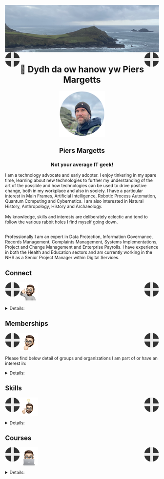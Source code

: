<img align="center" src="/images/image.jpeg">
<img align="left" src="/images/Flag - St Piran.svg" width="48"><img align="right" src="/images/Flag - St Piran.svg" width="48"> <h1 align="center">👋 Dydh da ow hanow yw Piers Margetts</h1> 
<p align="center">
<img src="/images/PM Circle.png" width="150"></p>
<h2 align="center">Piers Margetts<br>
<h3 align="center">Not your average IT geek!</h3>        
I am a technology advocate and early adopter. I enjoy tinkering in my spare time, learning about new technologies to further my understanding of the art of the possible and how technologies can be used to drive positive change, both in my workplace and also in society. I have a particular interest in Main Frames, Artificial Intelligence, Robotic Process Automation, Quantum Computing and Cybernetics. I am also interested in Natural History, Anthropology, History and Archaeology.  <br><br>
My knowledge, skills and interests are deliberately eclectic and tend to follow the various rabbit holes I find myself going down. <br><br>

Professionally I am an expert in Data Protection, Information Governance, Records Management, Complaints Management, Systems Implementations, Project and Change Management and Enterprise Payrolls. I have experience in both the Health and Education sectors and am currently working in the NHS as a Senior Project Manager within Digital Services.

</p>


## Connect
<img align="left" src="/images/Flag - St Piran.svg" width="48"><img align="right" src="/images/Flag - St Piran.svg" width="48"> <img height="60" src="/images/connect-sticker.png">

<details>

<summary>Details:</summary>

</details>

## Memberships
<img align="left" src="/images/Flag - St Piran.svg" width="48"><img align="right" src="/images/Flag - St Piran.svg" width="48"> <img height="60" align="center" src="/images/thoughtful-sticker.png">

Please find below detail of groups and organizations I am part of or have an interest in:
<details>

<summary>Details:</summary>

[Royal Society of Arts](https://www.thersa.org/) (RSA)
<br>
[Royal Institution](https://www.rigb.org/) (Ri)
<br>
[Royal Society of Literature](https://rsliterature.org/) (RSL)
<br>
[Institute of Continuing Professional Development](https://www.cpdinstitute.org/) (iCPD)
<br>
[British Computer Society]( https://www.bcs.org/) (BCS)
<br>
[International Db2 Users Group](https://www.idug.org/home) (IDUG)
<br>
[Human Creator Alliance](https://humancreatoralliance.org/) (HCA)
<br>
[Cybernetics Society](https://cybsoc.org/)(CybS)
<br>
[Rexx Language Association](https://www.rexxla.org/) (RexxLA)
</details>

## Skills
<img align="left" src="/images/Flag - St Piran.svg" width="48"><img align="right" src="/images/Flag - St Piran.svg" width="48"> <img height="60" align="center" src="/images/ideas-sticker.png">

<details>

<summary>Details:</summary>

</details>


## Courses
<img align="left" src="/images/Flag - St Piran.svg" width="48"><img align="right" src="/images/Flag - St Piran.svg" width="48">
<img height="60" align="center" src="/images/skills-sticker.png">

<details>

<summary>Details:</summary>
<br>

### Coursera
To view my Coursera profile and acheivements please click [here](https://www.coursera.org/learner/piers-margetts)
<br>

### OpenLearn
To view my Open University OpenLearn profile and acheivements please click [here](https://www.open.edu/openlearn/profiles/zv599976)
<br>

### Credly Badges
To see all my Credly badges please click [here](https://www.credly.com/users/piers-margetts/badges)
<br>
<br>
My most recent badges:
<br>
<br>
<!--START_SECTION:badges-->
[![IMS Logical Relationships](https://images.credly.com/size/110x110/images/37c501ad-88dc-45be-b8d3-c9a2e50e8d59/IMS_20Logical_20Relationships.png)](http://www.credly.com/badges/adecac73-652b-4fd2-b1fb-0d954f715d41 "IMS Logical Relationships")
[![Fundamentals of Business Analysis](https://images.credly.com/size/110x110/images/d6eac5b8-d04b-4cc8-bf64-4b7900186c10/Coursera_20Fundamentals_20of_20Business_20Analysis.png)](http://www.credly.com/badges/debce1ad-8438-4585-8615-0df731e56746 "Fundamentals of Business Analysis")
[![IBM z/OS Security Essentials](https://images.credly.com/size/110x110/images/403306a9-ed66-4a7e-bb2c-6daf2931b2da/IBM_20zOS_20Security_20Essentials.png)](http://www.credly.com/badges/9c74e25b-3983-4e1e-8f79-101e96546c39 "IBM z/OS Security Essentials")
[![Design Sprint Learner](https://images.credly.com/size/110x110/images/4167ffc5-9df7-4163-8735-58d5749a6de5/blob)](http://www.credly.com/badges/e61c237d-3af3-4516-8da6-e9732f6c381a "Design Sprint Learner")
[![Introduction to the Fruit Industry – Fruit to the World](https://images.credly.com/size/110x110/images/fc46b6db-c4f2-415f-8c2c-5bb236812c3d/go-horticulture-fruit-to-the-world-mc-badge.png)](http://www.credly.com/badges/ee117c38-91c6-4e42-93c6-046180d97d0c "Introduction to the Fruit Industry – Fruit to the World")
[![Designing User Interfaces and Experiences (UI/UX)](https://images.credly.com/size/110x110/images/e3d5731b-dfc8-4ba9-aea5-6036e6e60454/image.png)](http://www.credly.com/badges/347c5095-9048-430c-b240-ba9a6750250c "Designing User Interfaces and Experiences (UI/UX)")
[![Introduction to Mobile App Development](https://images.credly.com/size/110x110/images/dc4d546e-e28c-4d6d-9e47-0445d2da073c/Coursera_20Intro_20to_20Mobile_20App_20Development.png)](http://www.credly.com/badges/0d50797a-4478-483d-98e7-776af886f61d "Introduction to Mobile App Development")
[![Generative AI for Business Leaders – Part 3](https://images.credly.com/size/110x110/images/e0e04b8a-25c3-44b1-ae09-081ed57ccd96/blob)](http://www.credly.com/badges/1803e865-d1a6-449f-b926-67f5ac410ada "Generative AI for Business Leaders – Part 3")
[![Generative AI for Business Leaders & Executives Specialization](https://images.credly.com/size/110x110/images/954315ce-fc81-45bf-aaa6-d2664a08fa11/Coursera_20Generative_20AI_20for_20business_20Leaders_20and_20Executives_20Specialization.png)](http://www.credly.com/badges/92d87b7a-5e9d-4512-b2ec-4efe5d2266e6 "Generative AI for Business Leaders & Executives Specialization")
[![Cybersecurity Awareness Learner](https://images.credly.com/size/110x110/images/52ea4613-6f77-4d62-8e19-5bb5c51722b8/blob)](http://www.credly.com/badges/f83d090e-a4d6-4345-8b49-444008d55a93 "Cybersecurity Awareness Learner")
[![Contextual Targeting Essentials](https://images.credly.com/size/110x110/images/14eba633-1a0b-4df4-b718-a366e0699a2e/image.png)](http://www.credly.com/badges/bf7d9c55-a9fe-483b-8061-bfb965732251 "Contextual Targeting Essentials")
[![Basis Onboarding](https://images.credly.com/size/110x110/images/8b9495de-471b-45cc-a089-db1a1447ba23/image.png)](http://www.credly.com/badges/de01974c-258c-44ba-b7f5-5b5299bb39d5 "Basis Onboarding")
[![Data](https://images.credly.com/size/110x110/images/81d24d60-38ff-4f0e-a125-6a033cd2afc3/image.png)](http://www.credly.com/badges/f4482ef0-cf68-4a5a-a299-4ef8f844b55a "Data")
[![Collaboration & Communication](https://images.credly.com/size/110x110/images/fe35b19e-f09d-4f08-95b7-3c22b46432e0/image.png)](http://www.credly.com/badges/812e7593-a547-45d7-8e3c-f92b3ca1c6c9 "Collaboration & Communication")
[![Curated Marketplaces with Audigent](https://images.credly.com/size/110x110/images/5e9afec0-97f0-4c6d-8cc5-2088103df008/image.png)](http://www.credly.com/badges/07366aca-3f41-443e-9952-c39eb8bcd948 "Curated Marketplaces with Audigent")
[![Optimizations](https://images.credly.com/size/110x110/images/83070ab3-a9cb-4492-ad5d-1b9835d00189/image.png)](http://www.credly.com/badges/6300fac5-6973-4bc0-97b7-745affcf506a "Optimizations")
[![Basis Bidding](https://images.credly.com/size/110x110/images/2e3ad08d-0128-4c35-ad3f-3174082250e3/image.png)](http://www.credly.com/badges/e11e4a15-4cc2-4ff3-96da-b3134a05dd5b "Basis Bidding")
[![Basis Reporting](https://images.credly.com/size/110x110/images/72b24430-d8e1-44ec-bf06-e72e0489cc67/image.png)](http://www.credly.com/badges/ddc49706-724d-4a08-bb7d-7ca38896e31c "Basis Reporting")
[![Basis Connect+](https://images.credly.com/size/110x110/images/4db2f7df-3c73-4a51-b6aa-8bede9ec9de1/image.png)](http://www.credly.com/badges/a010c729-9c3a-4eda-91d7-795e132ee72e "Basis Connect+")
[![Digital Media Buyer](https://images.credly.com/size/110x110/images/2c42bb27-e0b2-4116-9b94-dfb4142e1d13/image.png)](http://www.credly.com/badges/fb1c117f-2112-423a-87ab-1124ee0a8668 "Digital Media Buyer")
[![Digital Media Associate](https://images.credly.com/size/110x110/images/b8a41a79-a790-4042-a8c9-3c9e67164cef/image.png)](http://www.credly.com/badges/a0465f4a-9018-4704-821f-196ef3b83850 "Digital Media Associate")
[![Digital Media Strategist](https://images.credly.com/size/110x110/images/c0427c00-9ba1-4b37-b6af-d34f7f2fd52b/image.png)](http://www.credly.com/badges/fa43b778-7c14-4a42-8486-218939419653 "Digital Media Strategist")
[![Basis Automate+](https://images.credly.com/size/110x110/images/07905d87-e822-49fa-aa4e-3f7e94c54cfb/image.png)](http://www.credly.com/badges/69b5c600-104f-42bc-91de-00a778f199e7 "Basis Automate+")
[![Basis Planner](https://images.credly.com/size/110x110/images/1c9c52da-c8a2-4ec6-8210-85e80304bfb4/image.png)](http://www.credly.com/badges/0de95494-5c60-4d07-b1b0-b065e6a0b6a6 "Basis Planner")
[![Business User](https://images.credly.com/size/110x110/images/2efe0d63-074e-44b7-89ba-c3c7567b4d3e/image.png)](http://www.credly.com/badges/a2383b1d-68db-4b9e-b6fc-f9fabacfb3a8 "Business User")
[![Data Expert](https://images.credly.com/size/110x110/images/c5315d52-e770-4f92-b9fd-79328008c7fb/image.png)](http://www.credly.com/badges/38ea1560-b94f-48d2-bd5a-5ddfa26cb068 "Data Expert")
[![Business Analyst](https://images.credly.com/size/110x110/images/95d407e9-fd85-476c-8b6c-14ab356cfd15/image.png)](http://www.credly.com/badges/2d23c581-83ca-4bc0-aa31-f7717d4aa195 "Business Analyst")
[![LFS120: Conversational AI: Ensuring Compliance and Mitigating Risks](https://images.credly.com/size/110x110/images/9d8c577d-d242-4b2a-b64f-79dfdcf72ee8/blob)](http://www.credly.com/badges/cacf241d-776c-4b72-9f8b-79b4e1ca3f31 "LFS120: Conversational AI: Ensuring Compliance and Mitigating Risks")
[![LFEL1009: Getting Started with OpenTofu](https://images.credly.com/size/110x110/images/e05777b4-2eba-4421-9741-90547ac41d58/blob)](http://www.credly.com/badges/dd727dfe-7753-4f12-98b4-61fff99d471b "LFEL1009: Getting Started with OpenTofu")
[![LFD116: Software Engineering Basics for Embedded Systems](https://images.credly.com/size/110x110/images/f193424d-0f7b-4e05-99df-82c8da2feec1/blob)](http://www.credly.com/badges/f2091956-6c3e-444e-81aa-52b052a47767 "LFD116: Software Engineering Basics for Embedded Systems")
[![LFC103: Inclusive Strategies for Open Source](https://images.credly.com/size/110x110/images/ec7dd913-1a42-4986-b627-08121eec53e3/blob)](http://www.credly.com/badges/b2553b33-aee1-4322-8571-3b0afe531cd2 "LFC103: Inclusive Strategies for Open Source")
[![LFC193: Introduction to Open Source Licensing Compliance Management](https://images.credly.com/size/110x110/images/647a2912-0b98-4ee3-9cc0-0c89a01cdc02/blob)](http://www.credly.com/badges/107cf83c-be16-4872-97cc-cbd57f2c32fa "LFC193: Introduction to Open Source Licensing Compliance Management")
[![LFC192: Generating a Software Bill of Materials](https://images.credly.com/size/110x110/images/3ec4dc00-c5ca-4271-98e7-baf91654f838/blob)](http://www.credly.com/badges/fd937646-991f-45fd-89e6-21956a818ae6 "LFC192: Generating a Software Bill of Materials")
[![LFC194: Implementing Open Source License Compliance Management](https://images.credly.com/size/110x110/images/efb4ebc9-5b26-49e4-bf8d-52a5996d247a/blob)](http://www.credly.com/badges/467a6498-46d0-47af-b519-fd866fd4bce8 "LFC194: Implementing Open Source License Compliance Management")
[![LFC191: Open Source Licensing Basics for Software Developers](https://images.credly.com/size/110x110/images/e80f8a97-fb95-4b3d-b272-4b955b9f4025/blob)](http://www.credly.com/badges/cc26cba2-6eaa-4de6-b231-af86e47fadf9 "LFC191: Open Source Licensing Basics for Software Developers")
[![IBM Z Operational Log and Data Analytics](https://images.credly.com/size/110x110/images/019dbfa5-84d9-4fd9-a5e5-c57a5f722d7d/image.png)](http://www.credly.com/badges/84328ab0-4353-45c5-bfdd-0a85fc969e54 "IBM Z Operational Log and Data Analytics")
[![InstructLab: Democratizing AI Models at Scale](https://images.credly.com/size/110x110/images/d739a868-f29a-4754-a49c-cde9ac936ef7/InstructLab_20Democratizing_20AI_20Models_20at_20Scale_20Foundational.png)](http://www.credly.com/badges/f4b9e323-5552-4756-b14a-2e29917e445d "InstructLab: Democratizing AI Models at Scale")
[![Web Development with HTML, CSS, JavaScript Essentials](https://images.credly.com/size/110x110/images/2d1797d5-1de7-4778-8975-9e5c6ec73a1a/image.png)](http://www.credly.com/badges/0ba6faca-7b1c-4313-b3c9-cca83473af8a "Web Development with HTML, CSS, JavaScript Essentials")
[![Vector Database Essentials: Setup, Configuration and Operations](https://images.credly.com/size/110x110/images/43cdb260-3a84-4c59-bc5a-41b2f646dbcf/image.png)](http://www.credly.com/badges/8f8c9a4a-38c6-4b4a-a36a-265cac8b8b51 "Vector Database Essentials: Setup, Configuration and Operations")
[![Cybersecurity Job Search, Resume, and Interview Prep](https://images.credly.com/size/110x110/images/a6525eb2-4761-4bdf-b9a0-d28219d5a8ae/image.png)](http://www.credly.com/badges/93106ab8-6682-4eb0-b600-26f6b359c1df "Cybersecurity Job Search, Resume, and Interview Prep")
[![Introduction to HTML, CSS, & JavaScript](https://images.credly.com/size/110x110/images/09490195-093b-4c9f-9f31-bdc434e66a23/Coursera_20Introduction_20to_20HTML_20CSS_20and_20JavaScript.png)](http://www.credly.com/badges/bf2530e6-6b99-439d-9099-9451105cbd6e "Introduction to HTML, CSS, & JavaScript")
[![How to Modernize Applications with IBM CICS](https://images.credly.com/size/110x110/images/f21ca8d2-d243-4a56-8480-02200d43ace8/image.png)](http://www.credly.com/badges/a89eebf7-15ac-4c26-8a7f-f70182729d13 "How to Modernize Applications with IBM CICS")
[![Generative AI and LLMs: Architecture and Data Preparation](https://images.credly.com/size/110x110/images/a9f5d0ac-5ee8-47a6-a9df-09468f26e401/image.png)](http://www.credly.com/badges/0da6b5dd-768e-4663-b4d9-479d52d3bf17 "Generative AI and LLMs: Architecture and Data Preparation")
[![LFC101: Inclusive Speaker Orientation](https://images.credly.com/size/110x110/images/16fbd343-192a-49ee-b9b9-de7bd1d4bf17/blob)](http://www.credly.com/badges/b7a0cef3-9bc1-430c-8081-666c7b274a71 "LFC101: Inclusive Speaker Orientation")
[![LFC102: Inclusive Open Source Community Orientation](https://images.credly.com/size/110x110/images/4c923ac7-3490-4198-8ee6-fa9d3eb99b0d/blob)](http://www.credly.com/badges/83a67e77-4032-46b5-83c3-5f2c8bd76813 "LFC102: Inclusive Open Source Community Orientation")
[![LFD134: WebAssembly Components - From Cloud to Edge](https://images.credly.com/size/110x110/images/da88c4ee-7962-42f9-bcdc-4485e509a629/blob)](http://www.credly.com/badges/abc2fe78-5950-4156-a000-f01187d2c8cf "LFD134: WebAssembly Components - From Cloud to Edge")
[![LFEL1010: XSS Exploits and Defenses](https://images.credly.com/size/110x110/images/4bed41e1-eab6-48e1-bc8f-00a44d331311/image.png)](http://www.credly.com/badges/da50a504-4b22-480a-aa75-f14b445a7d9a "LFEL1010: XSS Exploits and Defenses")
[![LFS148: Getting Started with OpenTelemetry](https://images.credly.com/size/110x110/images/a13653a5-3902-4eb9-96ca-790f6b535d4e/blob)](http://www.credly.com/badges/e98fc037-3049-4f4b-9c0c-5e9dc6b86d6f "LFS148: Getting Started with OpenTelemetry")
<!--END_SECTION:badges-->
</details>
